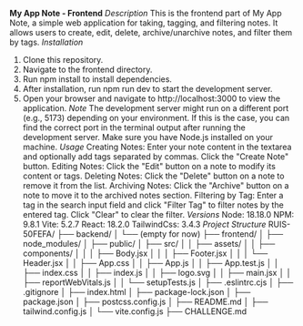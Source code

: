 **My App Note - Frontend**
*Description*
This is the frontend part of My App Note, a simple web application for taking, tagging, and filtering notes. It allows users to create, edit, delete, archive/unarchive notes, and filter them by tags.
*Installation*
1. Clone this repository.
2. Navigate to the frontend directory.
3. Run npm install to install dependencies.
4. After installation, run npm run dev to start the development server.
5. Open your browser and navigate to http://localhost:3000 to view the application.
*Note*
The development server might run on a different port (e.g., 5173) depending on your environment. If this is the case, you can find the correct port in the terminal output after running the development server.
Make sure you have Node.js installed on your machine.
*Usage*
Creating Notes: Enter your note content in the textarea and optionally add tags separated by commas. Click the "Create Note" button.
Editing Notes: Click the "Edit" button on a note to modify its content or tags.
Deleting Notes: Click the "Delete" button on a note to remove it from the list.
Archiving Notes: Click the "Archive" button on a note to move it to the archived notes section.
Filtering by Tag: Enter a tag in the search input field and click "Filter Tag" to filter notes by the entered tag. Click "Clear" to clear the filter.
*Versions*
Node: 18.18.0
NPM: 9.8.1
Vite: 5.2.7
React: 18.2.0
TailwindCss: 3.4.3
*Project Structure*
RUIS-50FEFA/
├── backend/
│   └── (empty for now)
├── frontend/
│   ├── node_modules/
│   ├── public/
│   ├── src/
│   │   ├── assets/
│   │   ├── components/
│   │   │   ├── Body.jsx
│   │   │   ├── Footer.jsx
│   │   │   └── Header.jsx
│   │   ├── App.css
│   │   ├── App.js
│   │   ├── App.test.js
│   │   ├── index.css
│   │   ├── index.js
│   │   ├── logo.svg
│   │   ├── main.jsx
│   │   ├── reportWebVitals.js
│   │   └── setupTests.js
│   ├── .eslintrc.cjs
│   ├── .gitignore
│   ├── index.html
│   ├── package-lock.json
│   ├── package.json
│   ├── postcss.config.js
│   ├── README.md
│   ├── tailwind.config.js
│   └── vite.config.js
├── CHALLENGE.md
